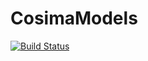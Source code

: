 # CosimaModels

[![Build Status](https://github.com/gorzech/CosimaModels.jl/actions/workflows/CI.yml/badge.svg?branch=main)](https://github.com/gorzech/CosimaModels.jl/actions/workflows/CI.yml?query=branch%3Amain)
